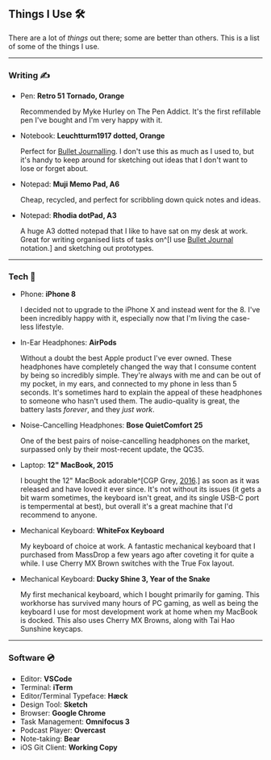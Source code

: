 ## Things I Use 🛠

There are a lot of _things_ out there; some are better than others. This is a list of some of the things I use.

---

### Writing ✍️

- Pen: **Retro 51 Tornado, Orange**

  Recommended by Myke Hurley on The Pen Addict. It's the first refillable pen I've bought and I'm very happy with it.

- Notebook: **Leuchtturm1917 dotted, Orange**

  Perfect for [Bullet Journalling](https://bulletjournal.com). I don't use this as much as I used to, but it's handy to keep around for sketching out ideas that I don't want to lose or forget about.

- Notepad: **Muji Memo Pad, A6**

  Cheap, recycled, and perfect for scribbling down quick notes and ideas.

- Notepad: **Rhodia dotPad, A3**

  A huge A3 dotted notepad that I like to have sat on my desk at work. Great for writing organised lists of tasks on^[I use [Bullet Journal](https://bulletjournal.com/pages/learn) notation.] and sketching out prototypes.


---

### Tech 💾

- Phone: **iPhone 8**

  I decided not to upgrade to the iPhone X and instead went for the 8. I've been incredibly happy with it, especially now that I'm living the case-less lifestyle.

- In-Ear Headphones: **AirPods**

  Without a doubt the best Apple product I've ever owned. These headphones have completely changed the way that I consume content by being so incredibly simple. They're always with me and can be out of my pocket, in my ears, and connected to my phone in less than 5 seconds. It's sometimes hard to explain the appeal of these headphones to someone who hasn't used them. The audio-quality is great, the battery lasts _forever_, and they _just work_.

- Noise-Cancelling Headphones: **Bose QuietComfort 25**

  One of the best pairs of noise-cancelling headphones on the market, surpassed only by their most-recent update, the QC35.

- Laptop: **12" MacBook, 2015**

  I bought the 12" MacBook adorable^[CGP Grey, [2016](https://overcast.fm/+E7b4YzNfw/1:11:22).] as soon as it was released and have loved it ever since. It's not without its issues (it gets a bit warm sometimes, the keyboard isn't great, and its single USB-C port is tempermental at best), but overall it's a great machine that I'd recommend to anyone.

- Mechanical Keyboard: **WhiteFox Keyboard**

  My keyboard of choice at work. A fantastic mechanical keyboard that I purchased from MassDrop a few years ago after coveting it for quite a while. I use Cherry MX Brown switches with the True Fox layout.

- Mechanical Keyboard: **Ducky Shine 3, Year of the Snake**

  My first mechanical keyboard, which I bought primarily for gaming. This workhorse has survived many hours of PC gaming, as well as being the keyboard I use for most development work at home when my MacBook is docked. This also uses Cherry MX Browns, along with Tai Hao Sunshine keycaps.


---

### Software 💿

- Editor: **VSCode**
- Terminal: **iTerm**
- Editor/Terminal Typeface: **Hæck**
- Design Tool: **Sketch**
- Browser: **Google Chrome**
- Task Management: **Omnifocus 3**
- Podcast Player: **Overcast**
- Note-taking: **Bear**
- iOS Git Client: **Working Copy**
